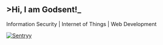## >Hi, I am Godsent!_
Information Security | Internet of Things | Web Development

[![Sentryy](https://tryhackme-badges.s3.amazonaws.com/Sentryyyy.png?update=1)](https://tryhackme.com/p/Sentryyyy)



<!--
**godsentsalvaloza/godsentsalvaloza** is a ✨ _special_ ✨ repository because its `README.md` (this file) appears on your GitHub profile.

Here are some ideas to get you started:

- 🔭 I’m currently working on ...
- 🌱 I’m currently learning ...
- 👯 I’m looking to collaborate on ...
- 🤔 I’m looking for help with ...
- 💬 Ask me about ...
- 📫 How to reach me: ...
- 😄 Pronouns: ...
- ⚡ Fun fact: ...
-->

